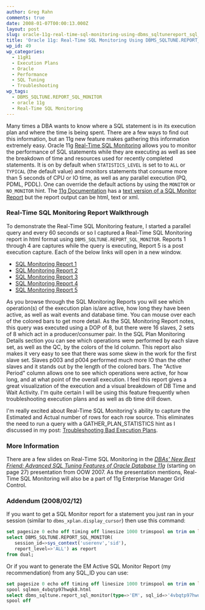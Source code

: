 ```yaml
---
author: Greg Rahn
comments: true
date: 2008-01-07T00:00:13.000Z
layout: post
slug: oracle-11g-real-time-sql-monitoring-using-dbms_sqltunereport_sql_monitor
title: 'Oracle 11g: Real-Time SQL Monitoring Using DBMS_SQLTUNE.REPORT_SQL_MONITOR'
wp_id: 49
wp_categories:
  - 11gR1
  - Execution Plans
  - Oracle
  - Performance
  - SQL Tuning
  - Troubleshooting
wp_tags:
  - DBMS_SQLTUNE.REPORT_SQL_MONITOR
  - oracle 11g
  - Real-Time SQL Monitoring
---
```


Many times a DBA wants to know where a SQL statement is in its execution plan and where the time is being spent.  There are a few ways to find out this information, but an 11g new feature makes gathering this information extremely easy. Oracle 11g [Real-Time SQL Monitoring](http://download.oracle.com/docs/cd/B28359_01/server.111/b28274/instance_tune.htm#CACGEEIF) allows you to monitor the performance of SQL statements while they are executing as well as see the breakdown of time and resources used for recently completed statements.  It is on by default when `STATISTICS_LEVEL` is set to to `ALL` or `TYPICAL` (the default value) and monitors statements that consume more than 5 seconds of CPU or IO time, as well as any parallel execution (PQ, PDML, PDDL).  One can override the default actions by using the `MONITOR` or `NO_MONITOR` hint.  The [11g Documentation](http://www.oracle.com/pls/db111/homepage) has a [text version of a SQL Monitor Report](http://download.oracle.com/docs/cd/B28359_01/server.111/b28274/instance_tune.htm#CACGEEIF) but the report output can be html, text or xml.

### Real-Time SQL Monitoring Report Walkthrough
To demonstrate the Real-Time SQL Monitoring feature, I started a parallel query and every 60 seconds or so I captured a Real-Time SQL Monitoring report in html format using `DBMS_SQLTUNE.REPORT_SQL_MONITOR`.  Reports 1 through 4 are captures while the query is executing, Report 5 is a post execution capture.  Each of the below links will open in a new window.

- [SQL Monitoring Report 1](/assets/report1.html)
- [SQL Monitoring Report 2](/assets/report2.html)
- [SQL Monitoring Report 3](/assets/report3.html)
- [SQL Monitoring Report 4](/assets/report4.html)
- [SQL Monitoring Report 5](/assets/report5.html)

As you browse through the SQL Monitoring Reports you will see which operation(s) of the execution plan is/are active, how long they have been active, as well as wait events and database time.  You can mouse over each of the colored bars to get more detail.  As the SQL Monitoring Report notes, this query was executed using a DOP of 8, but there were 16 slaves, 2 sets of 8 which act in a producer/consumer pair.  In the SQL Plan Monitoring Details section you can see which operations were performed by each slave set, as well as the QC, by the colors of the Id column.  This report also makes it very easy to see that there was some skew in the work for the first slave set.  Slaves p003 and p004 performed much more IO than the other slaves and it stands out by the length of the colored bars.  The "Active Period" column allows one to see which operations were active, for how long, and at what point of the overall execution.  I feel this report gives a great visualization of the execution and a visual breakdown of DB Time and Wait Activity.  I'm quite certain I will be using this feature frequently when troubleshooting execution plans and as well as db time drill down.

I'm really excited about Real-Time SQL Monitoring's ability to capture the Estimated and Actual number of rows for each row source.  This eliminates the need to run a query with a GATHER_PLAN_STATISTICS hint as I discussed in my post: [Troubleshooting Bad Execution Plans](/2007/11/21/troubleshooting-bad-execution-plans/).

### More Information

There are a few slides on Real-Time SQL Monitoring in the [_DBAs' New Best Friend: Advanced SQL Tuning Features of Oracle Database 11g_](http://www.oracle.com/technology/products/manageability/database/pdf/ow07/sqltune_presentation_ow07.pdf) (starting on page 27) presentation from OOW 2007.  As the presentation mentions, Real-Time SQL Monitoring will also be a part of 11g Enterprise Manager Grid Control.

### Addendum (2008/02/12)

If you want to get a SQL Monitor report for a statement you just ran in your session (similar to `dbms_xplan.display_cursor`) then use this command: 

``` sql
set pagesize 0 echo off timing off linesize 1000 trimspool on trim on long 2000000 longchunksize 2000000
select DBMS_SQLTUNE.REPORT_SQL_MONITOR(
   session_id=>sys_context('userenv','sid'),
   report_level=>'ALL') as report
from dual;
```

Or if you want to generate the EM Active SQL Monitor Report (my recommendation) from any SQL_ID you can use:

``` sql
set pagesize 0 echo off timing off linesize 1000 trimspool on trim on long 2000000 longchunksize 2000000 feedback off
spool sqlmon_4vbqtp97hwqk8.html
select dbms_sqltune.report_sql_monitor(type=>'EM', sql_id=>'4vbqtp97hwqk8') monitor_report from dual;
spool off
```
